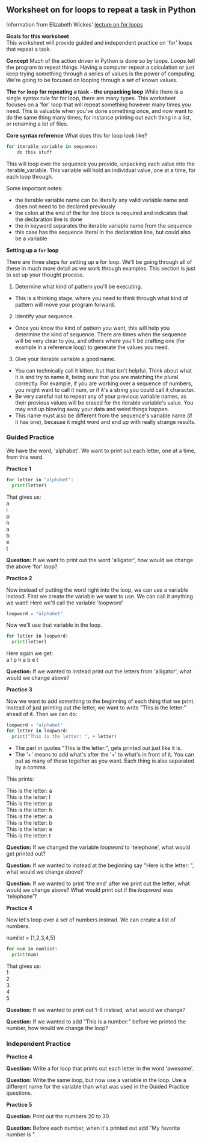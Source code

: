 ## Worksheet on for loops to repeat a task in Python

Information from Elizabeth Wickes' [lecture on for loops](https://github.com/elliewix/IS-452-Spring2019/blob/master/Lectures/Week-02-ExpressionsAndLoops.ipynb)

**Goals for this worksheet**  
This worksheet will provide guided and independent practice on 'for' loops that repeat a task.

**Concept**
Much of the action driven in Python is done so by loops. Loops tell the program to repeat things. Having a computer repeat a calculation or just keep trying something through a series of values is the power of computing. We're going to be focused on looping through a set of known values.

**The `for` loop for repeating a task - the unpacking loop**
While there is a single syntax rule for for loop, there are many types. This worksheet focuses on
a 'for' loop that will repeat something however many times you need. This is valuable when you've
done something once, and now want to do the same thing many times, for instance printing out each thing
in a list, or renaming a lot of files.

**Core syntax reference**
What does this for loop look like?

``` python
for iterable_variable in sequence:
    do this stuff
```

This will loop over the sequence you provide, unpacking each value into the iterable_variable. This variable will hold an individual value, one at a time, for each loop through.

Some important notes:

- the iterable variable name can be literally any valid variable name and does not need to be declared previously
- the colon at the end of the for line block is required and indicates that the declaration line is done
- the in keyword separates the iterable variable name from the sequence
- this case has the sequence literal in the declaration line, but could also be a variable

**Setting up a `for` loop**

There are three steps for setting up a for loop. We'll be going through all of these in much more detail as we work through examples. This section is just to set up your thought process.

1. Determine what kind of pattern you'll be executing.
  - This is a thinking stage, where you need to think through what kind of pattern will move your program forward.
2. Identify your sequence.
  - Once you know the kind of pattern you want, this will help you determine the kind of sequence. There are times when the sequence will be very clear to you, and others where you'll be crafting one (for example in a reference loop) to generate the values you need.
3. Give your iterable variable a good name.
  - You can technically call it kitten, but that isn't helpful. Think about what it is and try to name it, being sure that you are matching the plural correctly. For example, if you are working over a sequence of numbers, you might want to call it num, or if it's a string you could call it character.
  - Be very careful not to repeat any of your previous variable names, as their previous values will be erased for the iterable variable's value. You may end up blowing away your data and weird things happen.
  - This name must also be different from the sequence's variable name (if it has one), because it might word and end up with really strange results.

  ### Guided Practice

We have the word, 'alphabet'. We want to print out each letter, one at a time, from this word.

**Practice 1**
``` python
for letter in "alphabet":
  print(letter)
```
That gives us:  
a   
l  
p  
h  
a  
b  
e  
t

**Question:** If we want to print out the word 'alligator', how would we change the above 'for' loop?

**Practice 2**

Now instead of putting the word right into the loop, we can use a variable instead.
First we create the variable we want to use. We can call it anything we want! Here we'll call the variable 'loopword'

``` python
loopword = "alphabet"
```

Now we'll use that variable in the loop.

``` python
for letter in loopword:
  print(letter)
```
Here again we get:  
a
l
p
h
a
b
e
t

**Question:** If we wanted to instead print out the letters from 'alligator', what would we change above?

**Practice 3**

Now we want to add something to the beginning of each thing that we print. Instead of just printing out the
letter, we want to write "This is the letter:" ahead of it. Then we can do:

``` python
loopword = "alphabet"
for letter in loopword:
  print("This is the letter: ", + letter)
```

- The part in quotes "This is the letter:", gets printed out just like it is.
- The '+' means to add what's after the '+' to what's in front of it. You can put as many of these together as you want. Each thing is also separated by a comma.

This prints:  

This is the letter: a    
This is the letter: l  
This is the letter: p  
This is the letter: h  
This is the letter: a  
This is the letter: b  
This is the letter: e    
This is the letter: t

**Question:** If we changed the variable *loopword* to 'telephone', what would get printed out?

**Question:** If we wanted to instead at the beginning say "Here is the letter: ", what would we change above?

**Question:** If we wanted to print 'the end' after we print out the letter, what would we change above? What would print out if the *loopword* was 'telephone'?

**Practice 4**

Now let's loop over a set of numbers instead. We can create a list of numbers.

numlist = [1,2,3,4,5]

``` Python
for num in numlist:
  print(num)
```
That gives us:  
1  
2  
3  
4  
5

**Question:** If we wanted to print out 1-8 instead, what would we change?

**Question:** If we wanted to add "This is a number:" before we printed the number, how would we change the loop?


  ### Independent Practice

**Practice 4**  

**Question:** Write a for loop that prints out each letter in the word 'awesome'.

**Question:** Write the same loop, but now use a variable in the loop. Use a different name for the variable than what
was used in the Guided Practice questions.

**Practice 5**  

**Question:** Print out the numbers 20 to 30.

**Question:** Before each number, when it's printed out add "My favorite number is ".
